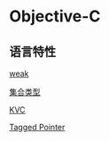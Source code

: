 # Objective-C

## 语言特性
[weak](weak.md)

[集合类型](Collections.md)

[KVC](KVC.md)

[Tagged Pointer](TaggedPointer.md)